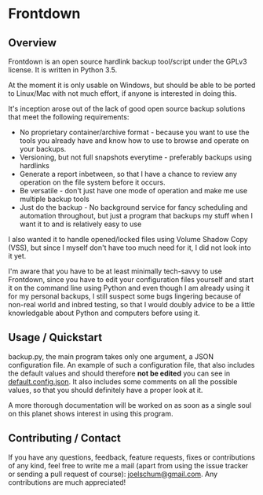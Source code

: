 # Frontdown

## Overview
Frontdown is an open source hardlink backup tool/script under the GPLv3 license. It is written in Python 3.5.

At the moment it is only usable on Windows, but should be able to be ported to Linux/Mac with not much effort, if anyone is interested in doing this.

It's inception arose out of the lack of good open source backup solutions that meet the following requirements:
* No proprietary container/archive format - because you want to use the tools you already have and know how to use to browse and operate on your backups.
* Versioning, but not full snapshots everytime - preferably backups using hardlinks
* Generate a report inbetween, so that I have a chance to review any operation on the file system before it occurs.
* Be versatile - don't just have one mode of operation and make me use multiple backup tools
* Just do the backup - No background service for fancy scheduling and automation throughout, but just a program that backups my stuff when I want it to and is relatively easy to use

I also wanted it to handle opened/locked files using Volume Shadow Copy (VSS), but since I myself don't have too much need for it, I did not look into it yet.

I'm aware that you have to be at least minimally tech-savvy to use Frontdown, since you have to edit your configuration files yourself and start it on the command line using Python and even though I am already using it for my personal backups, I still suspect some bugs lingering because of non-real world and inbred testing, so that I would doubly advice to be a little knowledgable about Python and computers before using it.

## Usage / Quickstart
backup.py, the main program takes only one argument, a JSON configuration file. An example of such a configuration file, that also includes the default values and should therefore **not be edited** you can see in [default.config.json](https://github.com/pfirsich/Frontdown/blob/master/default.config.json). 
It also includes some comments on all the possible values, so that you should definitely have a proper look at it.

A more thorough documentation will be worked on as soon as a single soul on this planet shows interest in using this program.

## Contributing / Contact
If you have any questions, feedback, feature requests, fixes or contributions of any kind, feel free to write me a mail (apart 
from using the issue tracker or sending a pull request of course): <joelschum@gmail.com>. Any contributions are much appreciated!
